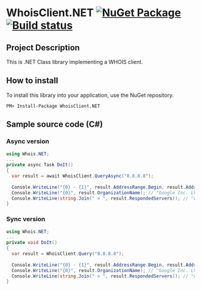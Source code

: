 # WhoisClient.NET [![NuGet Package](https://img.shields.io/nuget/v/WhoisClient.NET.svg)](https://www.nuget.org/packages/WhoisClient.NET/) [![Build status](https://ci.appveyor.com/api/projects/status/lufktg9k1i5khpqp?svg=true)](https://ci.appveyor.com/project/jsakamoto/whoisclient-net)

## Project Description

This is .NET Class library implementing a WHOIS client.

## How to install

To install this library into your application, use the NuGet repository.

```
PM> Install-Package WhoisClient.NET
```

## Sample source code (C#)

### Async version

```csharp
using Whois.NET;
...
private async Task DoIt()
{
  var result = await WhoisClient.QueryAsync("8.8.8.8");
  
  Console.WriteLine("{0} - {1}", result.AddressRange.Begin, result.AddressRange.End); // "8.8.8.0 - 8.8.8.255"
  Console.WriteLine("{0}", result.OrganizationName); // "Google Inc. LVLT-GOGL-8-8-8 (NET-8-8-8-0-1)"
  Console.WriteLine(string.Join(" > ", result.RespondedServers)); // "whois.iana.org > whois.arin.net" 
}
```

### Sync version

```csharp
using Whois.NET;
...
private void DoIt()
{
  var result = WhoisClient.Query("8.8.8.8");
  
  Console.WriteLine("{0} - {1}", result.AddressRange.Begin, result.AddressRange.End); // "8.8.8.0 - 8.8.8.255"
  Console.WriteLine("{0}", result.OrganizationName); // "Google Inc. LVLT-GOGL-8-8-8 (NET-8-8-8-0-1)"
  Console.WriteLine(string.Join(" > ", result.RespondedServers)); // "whois.iana.org > whois.arin.net" 
}
```
